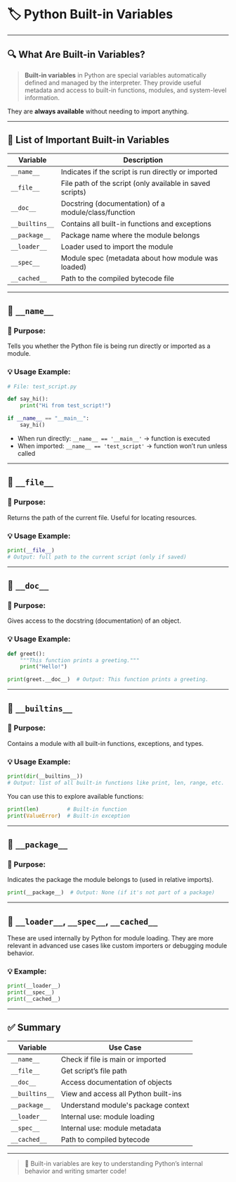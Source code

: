 # 🏷️ Python Built-in Variables

---

## 🔍 What Are Built-in Variables?

> **Built-in variables** in Python are special variables automatically defined and managed by the interpreter. They provide useful metadata and access to built-in functions, modules, and system-level information.

They are **always available** without needing to import anything.

---

## 📌 List of Important Built-in Variables

| Variable         | Description                                                  |
|------------------|--------------------------------------------------------------|
| `__name__`       | Indicates if the script is run directly or imported          |
| `__file__`       | File path of the script (only available in saved scripts)    |
| `__doc__`        | Docstring (documentation) of a module/class/function         |
| `__builtins__`   | Contains all built-in functions and exceptions               |
| `__package__`    | Package name where the module belongs                        |
| `__loader__`     | Loader used to import the module                             |
| `__spec__`       | Module spec (metadata about how module was loaded)           |
| `__cached__`     | Path to the compiled bytecode file                           |

---

## 🔹 `__name__`

### 📖 Purpose:
Tells you whether the Python file is being run directly or imported as a module.

### 💡 Usage Example:
```python
# File: test_script.py

def say_hi():
    print("Hi from test_script!")

if __name__ == "__main__":
    say_hi()
```
- When run directly: `__name__ == '__main__'` → function is executed
- When imported: `__name__ == 'test_script'` → function won’t run unless called

---

## 🔹 `__file__`

### 📖 Purpose:
Returns the path of the current file. Useful for locating resources.

### 💡 Usage Example:
```python
print(__file__)
# Output: full path to the current script (only if saved)
```

---

## 🔹 `__doc__`

### 📖 Purpose:
Gives access to the docstring (documentation) of an object.

### 💡 Usage Example:
```python
def greet():
    """This function prints a greeting."""
    print("Hello!")

print(greet.__doc__)  # Output: This function prints a greeting.
```

---

## 🔹 `__builtins__`

### 📖 Purpose:
Contains a module with all built-in functions, exceptions, and types.

### 💡 Usage Example:
```python
print(dir(__builtins__))
# Output: list of all built-in functions like print, len, range, etc.
```

You can use this to explore available functions:
```python
print(len)         # Built-in function
print(ValueError)  # Built-in exception
```

---

## 🔹 `__package__`

### 📖 Purpose:
Indicates the package the module belongs to (used in relative imports).

```python
print(__package__)  # Output: None (if it's not part of a package)
```

---

## 🔹 `__loader__`, `__spec__`, `__cached__`

These are used internally by Python for module loading. They are more relevant in advanced use cases like custom importers or debugging module behavior.

### 💡 Example:
```python
print(__loader__)
print(__spec__)
print(__cached__)
```

---

## ✅ Summary

| Variable        | Use Case                                      |
|-----------------|-----------------------------------------------|
| `__name__`      | Check if file is main or imported             |
| `__file__`      | Get script’s file path                        |
| `__doc__`       | Access documentation of objects               |
| `__builtins__`  | View and access all Python built-ins          |
| `__package__`   | Understand module's package context           |
| `__loader__`    | Internal use: module loading                  |
| `__spec__`      | Internal use: module metadata                 |
| `__cached__`    | Path to compiled bytecode                     |

---

> 📘 Built-in variables are key to understanding Python’s internal behavior and writing smarter code!

